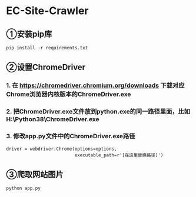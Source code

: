 # EC-Site-Crawler

## ①安装pip库

```
pip install -r requirements.txt
```

## ②设置ChromeDriver

### 1. 在 https://chromedriver.chromium.org/downloads 下载对应Chrome浏览器内核版本的ChromeDriver.exe
### 2. 把ChromeDriver.exe文件放到python.exe的同一路径里面，比如 H:\Python38\ChromeDriver.exe
### 3. 修改app.py文件中的ChromeDriver.exe路径

```
driver = webdriver.Chrome(options=options,
                          executable_path=r'[在这里替换路径]')
```

## ③爬取网站图片

```
python app.py
```
